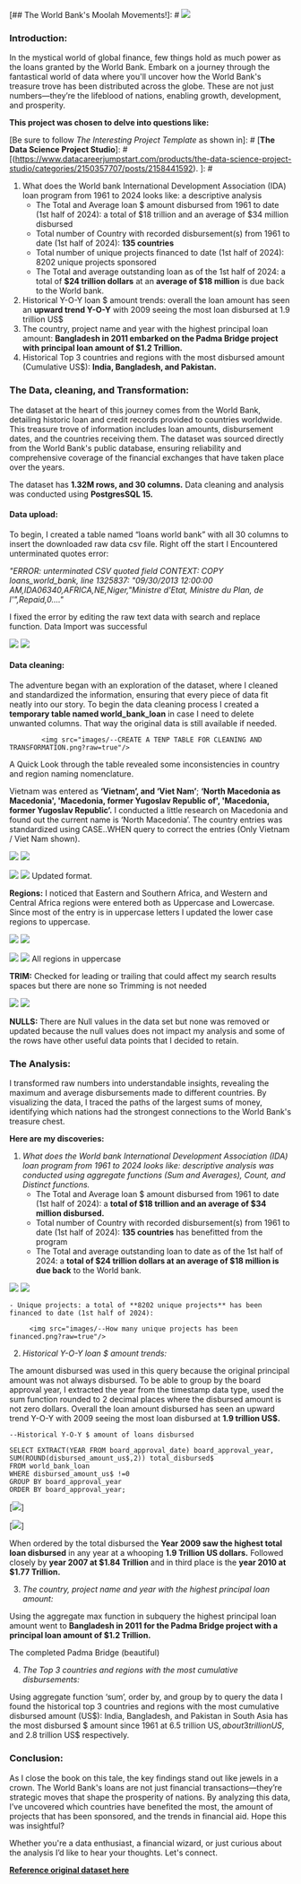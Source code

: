 [## The World Bank's Moolah Movements!]: # <img src="images/LinkedIn Article (3).png?raw=true"/>

### Introduction:

In the mystical world of global finance, few things hold as much power as the loans granted by the World Bank. Embark on a journey through the fantastical world of data where you'll uncover how the World Bank's treasure trove has been distributed across the globe. These are not just numbers—they’re the lifeblood of nations, enabling growth, development, and prosperity. 

**This project was chosen to delve into questions like:** 

[Be sure to follow *The Interesting Project Template* as shown in]: # [**The Data Science Project Studio**]: #[(https://www.datacareerjumpstart.com/products/the-data-science-project-studio/categories/2150357707/posts/2158441592). ]: #

1. What does the World bank International Development Association (IDA) loan program from 1961 to 2024 looks like: a descriptive analysis
    - The Total and Average loan $ amount disbursed from 1961 to date (1st half of 2024): a total of $18 trillion and an average of $34 million disbursed
    -  Total number of Country with recorded disbursement(s) from 1961 to date (1st half of 2024): **135 countries**
    -  Total number of unique projects financed to date (1st half of 2024): 8202 unique projects sponsored
    -  The Total and average outstanding loan as of the 1st half of 2024: a total of **$24 trillion dollars** at an **average of $18 million** is due back to the World bank.
2. Historical Y-O-Y loan $ amount trends: overall the loan amount has seen an **upward trend Y-O-Y** with 2009 seeing the most loan disbursed at 1.9 trillion US$
3. The country, project name and year with the highest principal loan amount: **Bangladesh in 2011 embarked on the Padma Bridge project with principal loan amount of $1.2 Trillion.**
4. Historical Top 3 countries and regions with the most disbursed amount (Cumulative US$): **India, Bangladesh, and Pakistan.**

### The Data, cleaning, and Transformation:

The dataset at the heart of this journey comes from the World Bank, detailing historic loan and credit records provided to countries worldwide. This treasure trove of information includes loan amounts, disbursement dates, and the countries receiving them. The dataset was sourced directly from the World Bank's public database, ensuring reliability and comprehensive coverage of the financial exchanges that have taken place over the years.

The dataset has **1.32M rows, and 30 columns.** Data cleaning and analysis was conducted using **PostgresSQL 15.**

#### Data upload:

To begin, I created a table named “loans world bank” with all 30 columns to insert the downloaded raw data csv file. 
Right off the start I Encountered unterminated quotes error: 

_"ERROR: unterminated CSV quoted field CONTEXT: COPY loans_world_bank, line 1325837: "09/30/2013 12:00:00 AM,IDA06340,AFRICA,NE,Niger,"Ministre d'Etat, Ministre du Plan, de l'",Repaid,0...."_

I fixed the error by editing the raw text data with search and replace function.
Data Import was successful

<img src="images/select  from loans_world_bank LIMIT 10.png?raw=true"/>    <img src="images/EASTERN AND SOUTHERN AFRI.png?raw=true"/>

#### Data cleaning:

The adventure began with an exploration of the dataset, where I cleaned and standardized the information, ensuring that every piece of data fit neatly into our story.
To begin the data cleaning process I created a **temporary table named world_bank_loan** in case I need to delete unwanted columns. That way the original data is still available if needed.

            <img src="images/--CREATE A TENP TABLE FOR CLEANING AND TRANSFORMATION.png?raw=true"/>
            

A Quick Look through the table revealed some inconsistencies in country and region naming nomenclature.  

Vietnam was entered as **‘Vietnam’, and ‘Viet Nam’**; **‘North Macedonia as Macedonia', 'Macedonia, former Yugoslav Republic of', 'Macedonia, former Yugoslav Republic’.**
I conducted a little research on Macedonia and found out the current name is ‘North Macedonia’. The country entries was standardized using CASE..WHEN query to correct the entries (Only Vietnam / Viet Nam shown).

<img src="images/--Standardize Country data entry.png?raw=true"/> <img src="images/Viet Nam.png?raw=true"/>

<img src="images/UPDATE world_bank_loan.png?raw=true"/> <img src="images/country_spelling a.png?raw=true"/>
                                                                        Updated format.


**Regions:** I noticed that Eastern and Southern Africa, and Western and Central Africa regions were entered both as Uppercase and Lowercase. Since most of the entry is in uppercase letters I updated the lower case regions to uppercase.

<img src="images/--Region column with mix of lower and uppercase.png?raw=true"/> <img src="images/SOUTH ASIA.png?raw=true"/>

<img src="images/--Update region column to Uppercase.png?raw=true"/> <img src="images/AFRICA EAST.png?raw=true"/>
                                                                        All regions in uppercase

**TRIM:** Checked for leading or trailing that could affect my search results spaces but there are none so Trimming is not needed

<img src="images/--Check for leadingtrailing spaces for Trimming.png?raw=true"/> <img src="images/integer.png?raw=true"/>

**NULLS:** 
There are Null values in the data set but none was removed or updated because the null values does not impact my analysis and some of the rows have other useful data points that I decided to retain.

### The Analysis:
I transformed raw numbers into understandable insights, revealing the maximum and average disbursements made to different countries. By visualizing the data, I traced the paths of the largest sums of money, identifying which nations had the strongest connections to the World Bank's treasure chest.

**Here are my discoveries:**

1. _What does the World bank International Development Association (IDA) loan program from 1961 to 2024 looks like: descriptive analysis was conducted using aggregate functions (Sum and Averages), Count, and Distinct functions._
    - The Total and Average loan $ amount disbursed from 1961 to date (1st half of 2024): a **total of $18 trillion and an average of $34 million disbursed.**
    - Total number of Country with recorded disbursement(s) from 1961 to date (1st half of 2024): **135 countries** has benefitted from the program
    - The Total and average outstanding loan to date as of the 1st half of 2024: a **total of $24 trillion dollars at an average of $18 million is due back** to the World bank.

<img src="images/--total and average loan amount owed to IDA in US$.png?raw=true"/> <img src="images/Total and average laons.png?raw=true"/>

      
    - Unique projects: a total of **8202 unique projects** has been financed to date (1st half of 2024):
      
         <img src="images/--How many unique projects has been financed.png?raw=true"/>
                

[<img src="images/projects.png?raw=true"/>]:#

2. _Historical Y-O-Y loan $ amount trends:_ 

The amount disbursed was used in this query because the original principal amount was not always disbursed. To be able to group by the board approval year, I extracted the year from the timestamp data type, used the sum function rounded to 2 decimal places where the disbursed amount is not zero dollars.
Overall the loan amount disbursed has seen an upward trend Y-O-Y with 2009 seeing the most loan disbursed at **1.9 trillion US$.**

    --Historical Y-O-Y $ amount of loans disbursed

    SELECT EXTRACT(YEAR FROM board_approval_date) board_approval_year, 
    SUM(ROUND(disbursed_amount_us$,2)) total_disbursed$
    FROM world_bank_loan
    WHERE disbursed_amount_us$ !=0
    GROUP BY board_approval_year
    ORDER BY board_approval_year;


[<img src="images/FROM world_bank_loan.png?raw=true"/>]

[<img src="images/numeric.png?raw=true"/>]

[<img src="images/Av Income and Age.png?raw=true"/>]:#
[<img src="images/Av Income and Age.png?raw=true"/>]:#
[<img src="images/Av Income and Age.png?raw=true"/>]:#

When ordered by the total disbursed the **Year 2009 saw the highest total loan disbursed** in any year at a whooping **1.9 Trillion US dollars.** Followed closely by **year 2007 at $1.84 Trillion** and in third place is the **year 2010 at $1.77 Trillion.**



3. _The country, project name and year with the highest principal loan amount:_

Using the aggregate max function in subquery the highest principal loan amount went to **Bangladesh in 2011 for the Padma Bridge project with a principal loan amount of $1.2 Trillion.**

[<img src="images/Av Income and Age.png?raw=true"/>]:#
[<img src="images/Av Income and Age.png?raw=true"/>]:#
[<img src="images/Av Income and Age.png?raw=true"/>]:# 
The completed Padma Bridge (beautiful)

4. _The Top 3 countries and regions with the most cumulative disbursements:_

Using aggregate function ‘sum’, order by, and group by to query the data I found the historical top 3 countries and regions with the most cumulative disbursed amount (US$): India, Bangladesh, and Pakistan in South Asia has the most disbursed $ amount since 1961 at 6.5 trillion US$, about 3 trillion US$, and 2.8 trillion US$ respectively.

[<img src="images/Av Income and Age.png?raw=true"/>]:#
[<img src="images/Av Income and Age.png?raw=true"/>]:#

### Conclusion:

As I close the book on this tale, the key findings stand out like jewels in a crown. The World Bank's loans are not just financial transactions—they’re strategic moves that shape the prosperity of nations. By analyzing this data, I’ve uncovered which countries have benefited the most, the amount of projects that has been sponsored, and the trends in financial aid. Hope this was insightful?

Whether you're a data enthusiast, a financial wizard, or just curious about the analysis I’d like to hear your thoughts. Let's connect.

[<img src="images/Av Income and Age.png?raw=true"/>]:#


[**Reference original dataset here**](https://finances.worldbank.org/Loans-and-Credits/IDA-Statement-Of-Credits-and-Grants-Historical-Dat/tdwh-3krx)  
